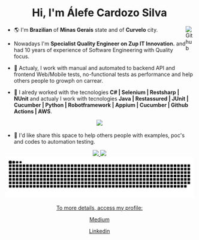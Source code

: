 <h1 align="center">Hi, I'm Álefe Cardozo Silva</h1>

<a href="https://github.com/alefecvo/">
  <img align="right" alt="Github" width="22px" src="https://user-images.githubusercontent.com/50798883/196443439-71fee3b1-2665-451c-a8e0-9d322803b4f7.png" />
</a>


- 🌎 I'm **Brazilian** of **Minas Gerais** state and of **Curvelo** city.

- Nowadays I'm **Specialist Quality Engineer on Zup IT Innovation.** and had 10 years of experience of Software Engineering with Quality focus.

- 🔭 Actualy, I work with manual and automated to backend API and frontend Web/Mobile tests, no-functional tests as performance and help others people to growph on carrear.

- 🌱 I alredy worked with the tecnologies **C# | Selenium | Restsharp | NUnit** and actualy I work with tecnologies **Java | Restassured | JUnit | Cucumber | Python | Robotframework | Appium | Cucumber | Github Actions | AWS**.

<div align="center">
<picture>
  <img
    src="https://skillicons.dev/icons?i=dotnet,java,js,visualstudio,eclipse,vscode,aws,docker,github"
  />
</picture>
</div>

- 👯 I'd like share this space to help others people with examples, poc's and codes to automation testing.



<div align="center">
  <a href="https://github.com/alefecvo"><img height="180em" src="https://github-readme-stats.vercel.app/api?username=alefecvo&show_icons=true&theme=tokyonight&include_all_commits=true&count_private=true"/>
    <img height="180em" src="https://github-readme-stats.vercel.app/api/top-langs/?username=alefecvo&layout=compact&langs_count=7&theme=tokyonight"/>
</div>

<div align="center">
<picture>
  <source
    media="(prefers-color-scheme: dark)"
    srcset="https://raw.githubusercontent.com/platane/snk/output/github-contribution-grid-snake-dark.svg"
  />
  <source
    media="(prefers-color-scheme: light)"
    srcset="https://raw.githubusercontent.com/platane/snk/output/github-contribution-grid-snake.svg"
  />
  <img
    alt="github contribution grid snake animation"
    src="https://raw.githubusercontent.com/platane/snk/output/github-contribution-grid-snake.svg"
  />
</picture>
</div>

<div align="center">

To more details, access my profile:

[Medium](https://medium.com/@alefecardozo)

[Linkedin](https://www.linkedin.com/in/%C3%A1lefe-cardozo-silva-64a1a067?utm_source=share&utm_campaign=share_via&utm_content=profile&utm_medium=ios)
</div>

